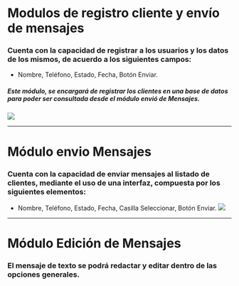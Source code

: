 # Modulos de registro cliente y envío de mensajes #

### Cuenta con la capacidad de registrar a los usuarios y los datos de los mismos, de acuerdo a los siguientes campos: ###

* Nombre, Teléfono, Estado, Fecha, Botón Enviar.
##### Este módulo, se encargará de registrar los clientes en una base de datos para poder ser consultada desde el módulo envió de Mensajes. #####
![](https://i.imgur.com/wlUArxZ.png)
___

# Módulo envio Mensajes  #

### Cuenta con la capacidad de enviar mensajes al listado de clientes, mediante el uso de una interfaz, compuesta por los siguientes elementos: ###

* Nombre, Teléfono, Estado, Fecha, Casilla Seleccionar, Botón Enviar. 
![](https://i.imgur.com/0HTOccg.png)

___

# Módulo Edición de Mensajes #
###  El mensaje de texto se podrá redactar y editar dentro de las opciones generales. ### 

